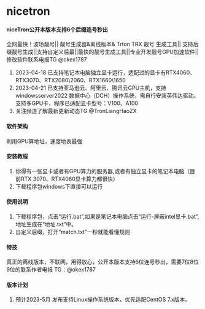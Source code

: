 # nicetron
#### niceTron公开本版本支持6个后缀连号秒出
全网最快！波场靓号|| 靓号生成器&离线版本& Trton TRX 靓号 生成工具|| 支持后缀靓号生成||支持自定义后最||最快的靓号生成工具||专业开发靓号GPU加速软件||修改软件联系电报TG @okex1787
1. 2023-04-18 已支持笔记本电脑独立显卡运行，适配过的显卡有RTX4060、RTX3070、RTX2080\2060、RTX1660\1650
2. 2023-04-21 已支持亚马逊云、阿里云、腾讯云GPU主机，支持 windowsserver2022 数据中心（DCH）操作系统，需自行安装英伟达驱动。支持多GPU卡，程序已适配显卡型号：V100、A100
3. 关注频道了解最新更新动态TG @TronLiangHaoZX

#### 软件架构
利用GPU算地址，速度地表最强

#### 安装教程

1. 你得有一张显卡或者有GPU算力的服务器,或者有独立显卡的笔记本电脑（目前RTX 3070、RTX4060显卡算力都很快）
2. 下载程序包windows下直接可以运行

#### 使用说明

1. 下载程序包，点击“运行.bat”,如果是笔记本电脑点击“运行-屏蔽intel显卡.bat”,地址生成在“地址.txt”中。
2. 自定义后缀，打开“match.txt”一秒就能看懂规则
#### 特技
真正的离线版本，不联网，用得放心，公开本版本支持6位连号秒出，需要7位8位9位的联系作者电报 TG：@okex1787  

#### 版本计划
1. 预计2023-5月 发布支持Linux操作系统版本，优先适配CentOS 7.x版本。
